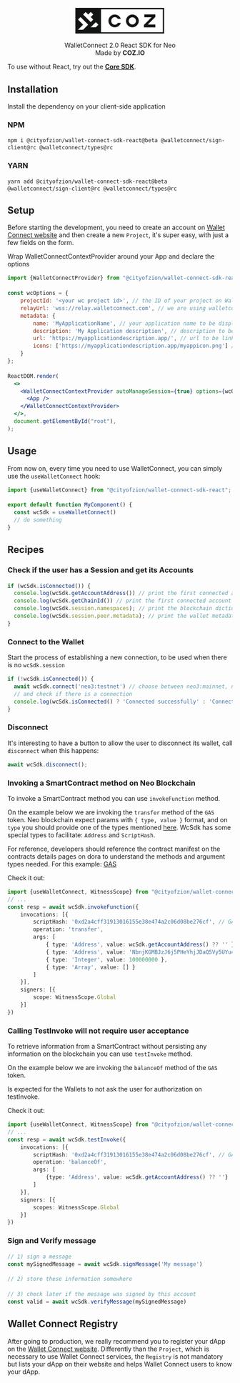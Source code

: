 <p align="center">
  <img
    src="https://raw.githubusercontent.com/CityOfZion/wallet-connect-sdk/develop/.github/resources/images/coz.png"
    width="200px;">
</p>

<p align="center">
  WalletConnect 2.0 React SDK for Neo
  <br/> Made by <b>COZ.IO</b>
</p>

To use without React, try out the [**Core SDK**](https://www.npmjs.com/package/@cityofzion/wallet-connect-sdk-core).

## Installation
Install the dependency on your client-side application
### NPM
```
npm i @cityofzion/wallet-connect-sdk-react@beta @walletconnect/sign-client@rc @walletconnect/types@rc
```
### YARN
```
yarn add @cityofzion/wallet-connect-sdk-react@beta @walletconnect/sign-client@rc @walletconnect/types@rc
```

## Setup
Before starting the development, you need to create an account on [Wallet Connect website](https://walletconnect.com/)
and then create a new `Project`, it's super easy, with just a few fields on the form.

Wrap WalletConnectContextProvider around your App and declare the options
```jsx
import {WalletConnectProvider} from "@cityofzion/wallet-connect-sdk-react";

const wcOptions = {
    projectId: '<your wc project id>', // the ID of your project on Wallet Connect website
    relayUrl: 'wss://relay.walletconnect.com', // we are using walletconnect's official relay server
    metadata: {
        name: 'MyApplicationName', // your application name to be displayed on the wallet
        description: 'My Application description', // description to be shown on the wallet
        url: 'https://myapplicationdescription.app/', // url to be linked on the wallet
        icons: ['https://myapplicationdescription.app/myappicon.png'] // icon to be shown on the wallet
    }
};

ReactDOM.render(
  <>
    <WalletConnectContextProvider autoManageSession={true} options={wcOptions}>
      <App />
    </WalletConnectContextProvider>
  </>,
  document.getElementById("root"),
);
```

## Usage
From now on, every time you need to use WalletConnect, you can simply use the `useWalletConnect` hook:
```ts
import {useWalletConnect} from "@cityofzion/wallet-connect-sdk-react";

export default function MyComponent() {
  const wcSdk = useWalletConnect()
  // do something
}
```

## Recipes

### Check if the user has a Session and get its Accounts

```js
if (wcSdk.isConnected()) {
  console.log(wcSdk.getAccountAddress()) // print the first connected account address
  console.log(wcSdk.getChainId()) // print the first connected account chain info
  console.log(wcSdk.session.namespaces); // print the blockchain dictionary with methods, accounts and events
  console.log(wcSdk.session.peer.metadata); // print the wallet metadata
}
```

### Connect to the Wallet
Start the process of establishing a new connection, to be used when there is no `wcSdk.session`
```js
if (!wcSdk.isConnected()) {
  await wcSdk.connect('neo3:testnet') // choose between neo3:mainnet, neo3:testnet or neo3:private
  // and check if there is a connection
  console.log(wcSdk.isConnected() ? 'Connected successfully' : 'Connection refused')
}
```

### Disconnect
It's interesting to have a button to allow the user to disconnect its wallet, call `disconnect` when this happens:
```js
await wcSdk.disconnect();
```

### Invoking a SmartContract method on Neo Blockchain
To invoke a SmartContract method you can use `invokeFunction` method.

On the example below we are invoking the `transfer` method of the `GAS` token. Neo blockchain expect params with
`{ type, value }` format, and on `type` you should provide one of the types mentioned
[here](https://neon.coz.io/wksdk/core/interfaces/Argument.html).
WcSdk has some special types to facilitate: `Address` and `ScriptHash`.

For reference, developers should reference
the contract manifest on the contracts details pages on dora to understand the methods and argument types needed.
For this example: [GAS](https://dora.coz.io/contract/neo3/mainnet/0xd2a4cff31913016155e38e474a2c06d08be276cf)

Check it out:
```ts
import {useWalletConnect, WitnessScope} from "@cityofzion/wallet-connect-sdk-react";
// ...
const resp = await wcSdk.invokeFunction({
    invocations: [{
        scriptHash: '0xd2a4cff31913016155e38e474a2c06d08be276cf', // GAS token
        operation: 'transfer',
        args: [
            { type: 'Address', value: wcSdk.getAccountAddress() ?? '' },
            { type: 'Address', value: 'NbnjKGMBJzJ6j5PHeYhjJDaQ5Vy5UYu4Fv' },
            { type: 'Integer', value: 100000000 },
            { type: 'Array', value: [] }
        ]
    }],
    signers: [{
        scope: WitnessScope.Global
    }]
})
```

### Calling TestInvoke will not require user acceptance
To retrieve information from a SmartContract without persisting any information on the blockchain you can use `testInvoke` method.

On the example below we are invoking the `balanceOf` method of the `GAS` token.

Is expected for the Wallets to not ask the user for authorization on testInvoke.

Check it out:
```ts
import {useWalletConnect, WitnessScope} from "@cityofzion/wallet-connect-sdk-react";
// ...
const resp = await wcSdk.testInvoke({
    invocations: [{
        scriptHash: '0xd2a4cff31913016155e38e474a2c06d08be276cf', // GAS token
        operation: 'balanceOf',
        args: [
            {type: 'Address', value: wcSdk.getAccountAddress() ?? ''}
        ]
    }],
    signers: [{
        scopes: WitnessScope.Global
    }]
})

```

### Sign and Verify message
```ts
// 1) sign a message
const mySignedMessage = await wcSdk.signMessage('My message')

// 2) store these information somewhere

// 3) check later if the message was signed by this account
const valid = await wcSdk.verifyMessage(mySignedMessage)
```

## Wallet Connect Registry
After going to production, we really recommend you to register your dApp on the [Wallet Connect website](https://walletconnect.com/).
Differently than the `Project`, which is necessary to use Wallet Connect services, the `Registry` is not mandatory but
lists your dApp on their website and helps Wallet Connect users to know your dApp.

